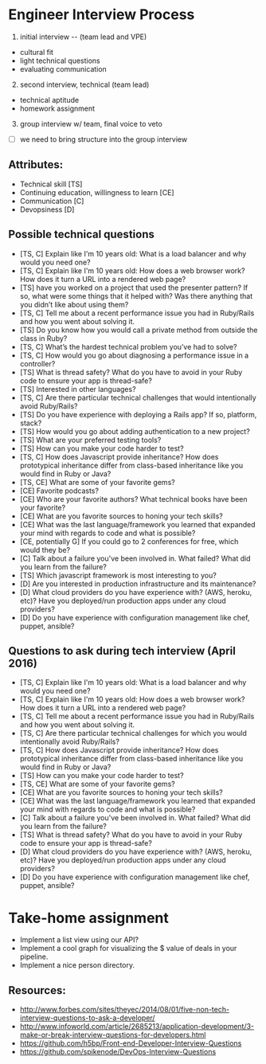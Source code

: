 # Engineer Interview Process

1. initial interview -- (team lead and VPE)
  * cultural fit
  * light technical questions
  * evaluating communication

2. second interview, technical (team lead)
  * technical aptitude
  * homework assignment

3. group interview w/ team, final voice to veto
  * [ ] we need to bring structure into the group interview

## Attributes:

* Technical skill [TS]
* Continuing education, willingness to learn [CE]
* Communication [C]
* Devopsiness [D]

## Possible technical questions
* [TS, C] Explain like I'm 10 years old: What is a load balancer and why would you need one?
* [TS, C] Explain like I'm 10 years old: How does a web browser work? How does it turn a URL into a rendered web page?
* [TS] have you worked on a project that used the presenter pattern? If so, what were some things that it helped with? Was there anything that you didn’t like about using them?
* [TS, C] Tell me about a recent performance issue you had in Ruby/Rails and how you went about solving it.
* [TS] Do you know how you would call a private method from outside the class in Ruby?
* [TS, C] What’s the hardest technical problem you’ve had to solve?
* [TS, C] How would you go about diagnosing a performance issue in a controller?
* [TS] What is thread safety? What do you have to avoid in your Ruby code to ensure your app is thread-safe?
* [TS] Interested in other languages?
* [TS, C] Are there particular technical challenges that would intentionally avoid Ruby/Rails?
* [TS] Do you have experience with deploying a Rails app? If so, platform, stack?
* [TS] How would you go about adding authentication to a new project?
* [TS] What are your preferred testing tools?
* [TS] How can you make your code harder to test?
* [TS, C] How does Javascript provide inheritance? How does prototypical inheritance differ from class-based inheritance like you would find in Ruby or Java?
* [TS, CE] What are some of your favorite gems?
* [CE] Favorite podcasts?
* [CE] Who are your favorite authors?  What technical books have been your favorite?
* [CE] What are you favorite sources to honing your tech skills?
* [CE] What was the last language/framework you learned that expanded your mind with regards to code and what is possible?
* [CE, potentially G] If you could go to 2 conferences for free, which would they be?
* [C] Talk about a failure you've been involved in.  What failed?  What did you learn from the failure?
* [TS] Which javascript framework is most interesting to you?
* [D] Are you interested in production infrastructure and its maintenance?
* [D] What cloud providers do you have experience with? (AWS, heroku, etc)? Have you deployed/run production apps under any cloud providers?
* [D] Do you have experience with configuration management like chef, puppet, ansible?

## Questions to ask during tech interview (April 2016)
* [TS, C] Explain like I'm 10 years old: What is a load balancer and why would you need one?
* [TS, C] Explain like I'm 10 years old: How does a web browser work? How does it turn a URL into a rendered web page?
* [TS, C] Tell me about a recent performance issue you had in Ruby/Rails and how you went about solving it.
* [TS, C] Are there particular technical challenges for which you would intentionally avoid Ruby/Rails?
* [TS, C] How does Javascript provide inheritance? How does prototypical inheritance differ from class-based inheritance like you would find in Ruby or Java?
* [TS] How can you make your code harder to test?
* [TS, CE] What are some of your favorite gems?
* [CE] What are you favorite sources to honing your tech skills?
* [CE] What was the last language/framework you learned that expanded your mind with regards to code and what is possible?
* [C] Talk about a failure you've been involved in.  What failed?  What did you learn from the failure?
* [TS] What is thread safety? What do you have to avoid in your Ruby code to ensure your app is thread-safe?
* [D] What cloud providers do you have experience with? (AWS, heroku, etc)? Have you deployed/run production apps under any cloud providers?
* [D] Do you have experience with configuration management like chef, puppet, ansible?

# Take-home assignment

* Implement a list view using our API?
* Implement a cool graph for visualizing the $ value of deals in your pipeline.
* Implement a nice person directory.

## Resources:

* http://www.forbes.com/sites/theyec/2014/08/01/five-non-tech-interview-questions-to-ask-a-developer/
* http://www.infoworld.com/article/2685213/application-development/3-make-or-break-interview-questions-for-developers.html
* https://github.com/h5bp/Front-end-Developer-Interview-Questions
* https://github.com/spikenode/DevOps-Interview-Questions
